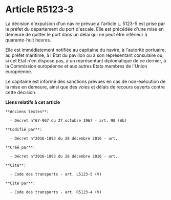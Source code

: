# Article R5123-3

La décision d'expulsion d'un navire prévue à l'article L. 5123-5 est prise par le préfet du département du port d'escale.
Elle est précédée d'une mise en demeure de quitter le port dans un délai qui ne peut être inférieur à quarante-huit heures. 

Elle est immédiatement notifiée au capitaine du navire, à l'autorité portuaire, au préfet maritime, à l'Etat du pavillon ou à
son représentant consulaire ou, si cet Etat n'en dispose pas, à un représentant diplomatique de ce dernier, à la Commission
européenne et aux autres Etats membres de l'Union européenne. 

Le capitaine est informé des sanctions prévues en cas de non-exécution de la mise en demeure, ainsi que des voies et délais
de recours ouverts contre cette décision.

**Liens relatifs à cet article**

	**Anciens textes**:

	  - Décret n°67-967 du 27 octobre 1967 - art. 90 (Ab)

	**Codifié par**:

	  - Décret n°2016-1893 du 28 décembre 2016 - art.

	**Créé par**:

	  - Décret n°2016-1893 du 28 décembre 2016 - art.

	**Cite**:

	  - Code des transports - art. L5123-5 (V)

	**Cité par**:

	  - Code des transports - art. R5123-4 (V)
